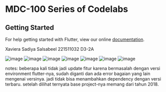 # MDC-100 Series of Codelabs

## Getting Started

For help getting started with Flutter, view our online
[documentation](https://flutter.io/).

Xaviera Sadiya Salsabeel
221511032
D3-2A

![image](https://github.com/XavieraSal/Proyek4_Mingguke-3/assets/123913465/26a5a0ff-691c-4330-a0ef-473df64a4441)
![image](https://github.com/XavieraSal/Proyek4_Mingguke-3/assets/123913465/637ad4f0-3adb-41df-ba58-e0c9c2098000)
![image](https://github.com/XavieraSal/Proyek4_Mingguke-3/assets/123913465/2e859610-3073-4eeb-b045-04c00b131cbf)
![image](https://github.com/XavieraSal/Proyek4_Mingguke-3/assets/123913465/553b0bab-9afd-47a8-be38-12eb6ef458c0)
![image](https://github.com/XavieraSal/Proyek4_Mingguke-3/assets/123913465/022b262a-f8cf-4e73-86f9-7f16349bf0dc)
![image](https://github.com/XavieraSal/Proyek4_Mingguke-3/assets/123913465/757ab6a1-de76-416e-a150-98db9837bed0)
![image](https://github.com/XavieraSal/Proyek4_Mingguke-3/assets/123913465/e46d28e8-51e5-4f76-9d81-bf9aed890262)

notes:
beberapa kali tidak jadi update fitur karena bermasalah dengan versi environment flutter-nya, sudah diganti dan ada error bagaian yang lain mengenai versinya. jadi tidak bisa menambahkan dependency dengan versi terbaru. setelah dilihat ternyata base project-nya memang dari tahun 2018. 
